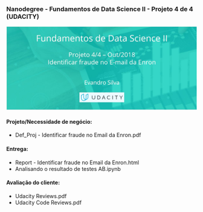 ### Nanodegree - Fundamentos de Data Science II - Projeto 4 de 4 (UDACITY)
![Identificar fraude no Email da Enron](images/DS2_M05_img.jpg)

#### Projeto/Necessidade de negócio: 
- Def_Proj - Identificar fraude no Email da Enron.pdf

#### Entrega: 
- Report - Identificar fraude no Email da Enron.html
- Analisando o resultado de testes AB.ipynb

#### Avaliação do cliente:
 - Udacity Reviews.pdf 
 - Udacity Code Reviews.pdf 